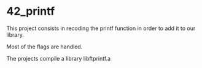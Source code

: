 # 42_printf

This project consists in recoding the printf function in order to add it to our library.

Most of the flags are handled.

The projects compile a library libftprintf.a
